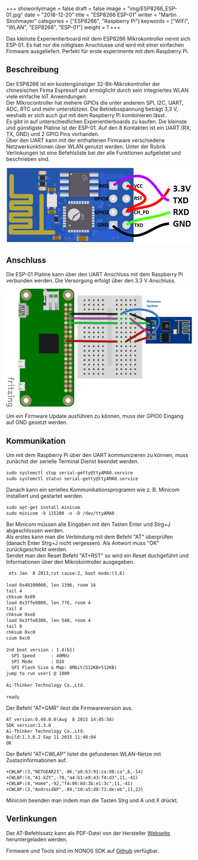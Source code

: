 +++
showonlyimage = false
draft = false
image = "img/ESP8266_ESP-01.jpg"
date = "2018-12-20"
title = "ESP8266 ESP-01"
writer = "Martin Strohmayer"
categories = ["ESP8266", "Raspberry Pi"]
keywords = ["WiFi", "WLAN", "ESP8266", "ESP-01"]
weight = 1
+++

Das kleinste Experientierboard mit dem ESP8266 Mikrokontroller nennt sich ESP-01. Es hat nur die nötigtsen Anschlusse und wird mit einer einfachen Firmware ausgeliefert. Perfekt für erste experimente mit dem Raspberry Pi.
<!--more-->

## Beschreibung ##

Der ESP8266 ist ein kostengünstiger 32-Bit-Mikrokontroller der chinesischen Firma Espressif und ermöglicht durch sein integriertes WLAN viele einfache IoT Anwendungen.  
Der Mikrocontroller hat mehere GPIOs die unter anderem SPI, I2C, UART, ADC, RTC und mehr unterstützen. Die Betriebsspannung beträgt 3,3 V, weshalb er sich auch gut mit dem Raspberry Pi kombinieren lässt.  
Es gibt in auf unterschiedlichen Experientierboards zu kaufen. Die kleinste und günstigste Platine ist der ESP-01. Auf den 8 Kontakten ist ein UART (RX, TX, GND) und 2 GPIO Pins vorhanden.  
Über den UART kann mit der enthaltenen Firmware verschiedene Netzwerkunktionen über WLAN genutzt werden. Unter der Rubrik Verlinkungen ist eine Befehlsliste bei der alle Funktionen aufgelistet und beschrieben sind. 
 
![ESP8266 ESP-01](../../img/ESP8266_ESP-01.png) 

## Anschluss ##

Die ESP-01 Platine kann über den UART Anschluss mit dem Raspberry Pi verbunden werden. 
Die Versorgung erfolgt über den 3.3 V Anschluss.

![ESP8266 ESP-01](../../img/ESP8266_ESP-01_Pi.png) 

Um ein Firmware Update ausführen zu können, muss der GPIO0 Eingang auf GND gesetzt werden.


## Kommunikation ##

Um mit dem Raspberry Pi über den UART kommunizieren zu können, muss zunächst der serielle Terminal Dienst beendet werden.

```
sudo systemctl stop serial-getty@ttyAMA0.service
sudo systemctl status serial-getty@ttyAMA0.service
``` 

Danach kann ein serielles Kommunikationsprogramm wie z. B. Minicom installiert und gestartet werden.

```
sudo apt-get install minicom
sudo minicom -b 115200 -o -D /dev/ttyAMA0
```

Bei Minicom müssen alle Eingaben mit den Tasten Enter und Strg+J abgeschlossen werden.  
Als erstes kann man die Verbindung mit dem Befehl "AT" überprüfen (danach Enter Strg+J nicht vergessen). Als Antwort muss "OK" zurückgeschickt werden.  
Sendet man den Reset Befehl "AT+RST" so wird ein Reset duchgeführt und Informationen über den Mikrokontroller ausgegeben. 

```
 ets Jan  8 2013,rst cause:2, boot mode:(3,6)

load 0x40100000, len 1396, room 16
tail 4
chksum 0x89
load 0x3ffe8000, len 776, room 4
tail 4
chksum 0xe8
load 0x3ffe8308, len 540, room 4
tail 8
chksum 0xc0
csum 0xc0

2nd boot version : 1.4(b1)
  SPI Speed      : 40MHz
  SPI Mode       : DIO
  SPI Flash Size & Map: 8Mbit(512KB+512KB)
jump to run user1 @ 1000

Ai-Thinker Technology Co.,Ltd.

ready
```

Der Befehl "AT+GMR" liest die Firmwareversion aus.

```
AT version:0.40.0.0(Aug  8 2015 14:45:58)
SDK version:1.3.0
Ai-Thinker Technology Co.,Ltd.
Build:1.3.0.2 Sep 11 2015 11:48:04
OK
```

Der Befehl "AT+CWLAP" listet die gefundenen WLAN-Netze mit Zustazinformationen auf.

```
+CWLAP:(3,"NETGEAR23",-86,"a0:63:91:ca:98:ca",6,-14)
+CWLAP:(4,"A1-XZY",-78,"a4:b1:e9:43:f4:d3",11,-41)
+CWLAP:(4,"Home",-92,"f4:06:8d:3b:e1:3c",11,-41)
+CWLAP:(3,"AndroidAP",-89,"10:a5:d0:73:de:eb",11,23)
```

Minicom beenden man indem man die Tasten Strg und A und X drückt. 

## Verlinkungen

Der AT-Befehlssatz kann als PDF-Datei von der Hersteller [Webseite](https://www.espressif.com/en/content/esp8266-instruction-set) heruntergeladen werden.

Firmware und Tools sind im NONOS SDK auf [Github](https://github.com/espressif/ESP8266_NONOS_SDK/releases) verfügbar.
